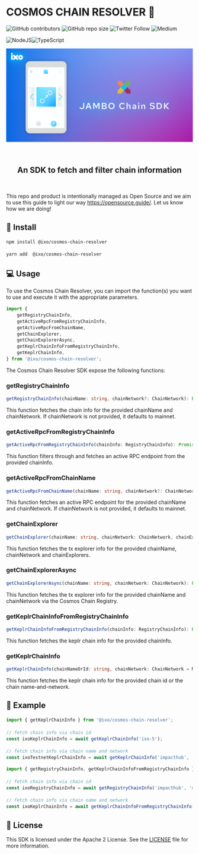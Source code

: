 # COSMOS CHAIN RESOLVER 🔗

![GitHub contributors](https://img.shields.io/github/contributors/ixofoundation/cosmos-chain-resolver)
![GitHub repo size](https://img.shields.io/github/repo-size/ixofoundation/cosmos-chain-resolver)
![Twitter Follow](https://img.shields.io/twitter/follow/ixoworld?style=social)
![Medium](https://img.shields.io/badge/Medium-12100E?style=for-the-badge&logo=medium&logoColor=white)

![NodeJS](https://img.shields.io/badge/node.js-6DA55F?style=for-the-badge&logo=node.js&logoColor=white)![TypeScript](https://img.shields.io/badge/typescript-%23007ACC.svg?style=for-the-badge&logo=typescript&logoColor=white)

<p align="center">
  <img  src="assets/images/github_jambo_chain_SDK.png"/>
</p>

<br />

<h2 align="center">
    An SDK to fetch and filter chain information
</h2>

<br />

This repo and product is intentionally managed as Open Source and we aim to use this guide to light our way https://opensource.guide/.
Let us know how we are doing!

## 🔨 Install

```sh
npm install @ixo/cosmos-chain-resolver

yarn add  @ixo/cosmos-chain-resolver
```

## 💻 Usage

To use the Cosmos Chain Resolver, you can import the function(s) you want to use and execute it with the appropriate parameters.

```js
import {
	getRegistryChainInfo,
	getActiveRpcFromRegistryChainInfo,
	getActiveRpcFromChainName,
	getChainExplorer,
	getChainExplorerAsync,
	getKeplrChainInfoFromRegistryChainInfo,
	getKeplrChainInfo,
} from '@ixo/cosmos-chain-resolver';
```

The Cosmos Chain Resolver SDK expose the following functions:

### getRegistryChainInfo

```ts
getRegistryChainInfo(chainName: string, chainNetwork?: ChainNetwork): Promise<RegistryChainInfo>
```

This function fetches the chain info for the provided chainName and chainNetwork. If chainNetwork is not provided, it defaults to mainnet.

### getActiveRpcFromRegistryChainInfo

```ts
getActiveRpcFromRegistryChainInfo(chainInfo: RegistryChainInfo): Promise<string>
```

This function filters through and fetches an active RPC endpoint from the provided chainInfo.

### getActiveRpcFromChainName

```ts
getActiveRpcFromChainName(chainName: string, chainNetwork?: ChainNetwork): Promise<string>
```

This function fetches an active RPC endpoint for the provided chainName and chainNetwork. If chainNetwork is not provided, it defaults to mainnet.

### getChainExplorer

```ts
getChainExplorer(chainName: string, chainNetwork: ChainNetwork, chainExplorers?: ChainExplorer[]): KeplrChainExplorer | undefined
```

This function fetches the tx explorer info for the provided chainName, chainNetwork and chainExplorers.

### getChainExplorerAsync

```ts
getChainExplorerAsync(chainName: string, chainNetwork: ChainNetwork): Promise<KeplrChainExplorer | undefined>
```

This function fetches the tx explorer info for the provided chainName and chainNetwork via the Cosmos Chain Registry.

### getKeplrChainInfoFromRegistryChainInfo

```ts
getKeplrChainInfoFromRegistryChainInfo(chainInfo: RegistryChainInfo): Promise<KeplrChainInfo>
```

This function fetches the keplr chain info for the provided chainInfo.

### getKeplrChainInfo

```ts
getKeplrChainInfo(chainNameOrId: string, chainNetwork: ChainNetwork = MAINNET, ): Promise<KeplrChainInfo>
```

This function fetches the keplr chain info for the provided chain id or the chain name-and-network.

## 📱 Example

```ts
import { getKeplrChainInfo } from '@ixo/cosmos-chain-resolver';

// fetch chain info via chain id
const ixoKeplrChainInfo = await getKeplrChainInfo('ixo-5');

// fetch chain info via chain name and network
const ixoTestnetKeplrChainInfo = await getKeplrChainInfo('impacthub', 'testnet');
```

```ts
import { getRegistryChainInfo, getKeplrChainInfoFromRegistryChainInfo } from '@ixo/cosmos-chain-resolver';

// fetch chain info via chain id
const ixoRegistryChainInfo = await getRegistryChainInfo('impacthub', 'mainnet');

// fetch chain info via chain name and network
const ixoKeplrChainInfo = await getKeplrChainInfoFromRegistryChainInfo(ixoRegistryChainInfo);
```

## 📃 License

This SDK is licensed under the Apache 2 License. See the [LICENSE](/LICENSE) file for more information.
